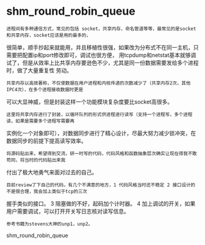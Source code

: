   shm_round_robin_queue
=====================
    进程间有多种通信方式，常见的包括 socket，共享内存，命名管道等等，最常见的是socket和共享内存，socket应该是用的最多的，
很简单，顺手抄起来就能用，并且移植性很强，如果改为分布式不在同一主机，只需要把配置ip和port修改即可，调试也很方便，
  用tcpdump和netstat基本就够调试了，但是从效率上比共享内存要逊色不少，尤其是同一份数据需要发给多个进程时，做了大量重复性
  劳动。
      
    共享内存以高效著称，不仅使数据在用户进程和内核传递的次数减少了（共享内存2次，其他IPC4次），在多个进程接收数据时更是
可以大显神威，但是封装这样一个功能模块复杂度要比socket高很多。
      
    这里将共享内存进行了封装，以循环队列的形式供进程进行读写（支持一个进程写，多个进程读，如果是需要多个进程写需要再
实例化一个对象即可），对数据同步进行了精心设计，尽最大努力减少锁冲突，在数据同步的前提下提高读写效率。
  
    将源码贴出来，希望得到交流，研一时写的代码，代码风格和函数抽象层次确实让现在得我不敢苟同，将当时的代码贴出来我
付出了极大地勇气来面对过去的自己。
      
    目前review了下自己的代码，有几个不满意的地方，1 代码风格当时还不稳定 2 接口设计的不是很合理，我会加上类似于tcp的三次
握手类似的接口。 3 阻塞做的不好，起码加个计时器。 4 加上调试的开关，如果用户需要调试，可以打开开关写日志核对读写信息。
      
      
    参考书籍为stevens大神的unp1，unp2。
shm_round_robin_queue
